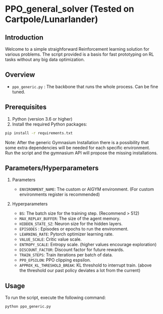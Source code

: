 # PPO_general_solver (Tested on Cartpole/Lunarlander)


## Introduction
Welcome to a simple straighforward Reinforcement learning solution for various problems. The script provided is a basis for fast prototyping on RL tasks without any big data optimization.

## Overview

- `ppo_generic.py` : The backbone that runs the whole process. Can be fine tuned.

## Prerequisites
1. Python (version 3.6 or higher)
2. Install the required Python packages:

```bash
pip install -r requirements.txt
```
Note: After the generic Gymnasium Installation there is a possibility that some extra dependencies will be needed for each specific environment. Run the script and the gymnasium API will propose the missing installations.

## Parameters/Hyperparameters

1. Parameters

	- `ENVIRONMENT_NAME`: The custom or AIGYM environment. (For custom environments register is recommended)

2. Hyperparameters
	- `BS`: The batch size for the training step. (Recommend > 512)
	- `MAX_REPLAY_BUFFER`: The size of the agent memory. 
	- `HIDDEN_STATE_SZ`: Neuron size for the hidden layers.
	- `EPISODES` : Episodes or epochs to run the environment.
	- `LEARNING_RATE`: Pytorch optimizer learning rate.
	- `VALUE_SCALE`: Critic value scale.
	- `ENTROPY_SCALE`: Entropy scale. (higher values encourage exploration)
	- `DISCOUNT_FACTOR`: Discount factor for future rewards.
	- `TRAIN_STEPS`: Train iterations per batch of data.
	- `PPO_EPSILON`: PPO clipping espsilon.
	- `APPROX_KL_THRESHOLD_BREAK`: KL threshold to interrupt train. (above the threshold our past policy deviates a lot from the current)

## Usage

To run the script, execute the following command:

```bash
python ppo_generic.py
```